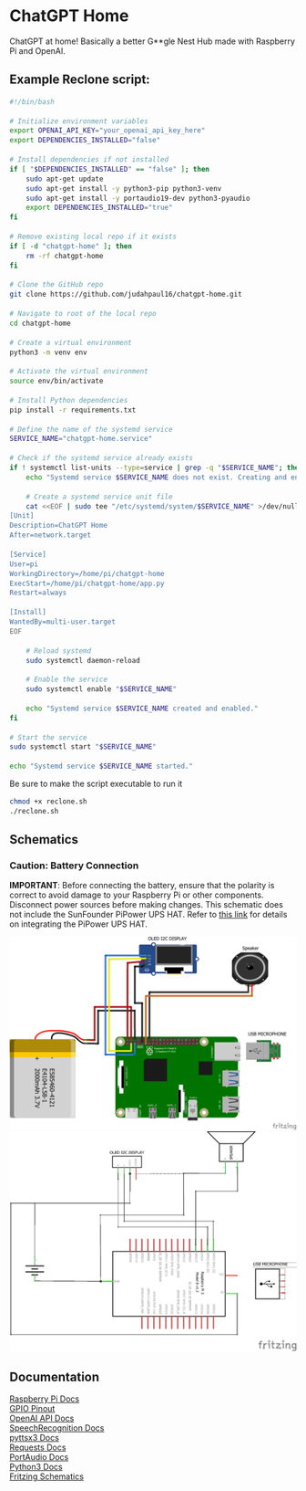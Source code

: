 # ChatGPT Home
ChatGPT at home! Basically a better G**gle Nest Hub made with Raspberry Pi and OpenAI.

## Example Reclone script:
``` bash
#!/bin/bash

# Initialize environment variables
export OPENAI_API_KEY="your_openai_api_key_here"
export DEPENDENCIES_INSTALLED="false"

# Install dependencies if not installed
if [ "$DEPENDENCIES_INSTALLED" == "false" ]; then
    sudo apt-get update
    sudo apt-get install -y python3-pip python3-venv
    sudo apt-get install -y portaudio19-dev python3-pyaudio
    export DEPENDENCIES_INSTALLED="true"
fi

# Remove existing local repo if it exists
if [ -d "chatgpt-home" ]; then
    rm -rf chatgpt-home
fi

# Clone the GitHub repo
git clone https://github.com/judahpaul16/chatgpt-home.git

# Navigate to root of the local repo
cd chatgpt-home

# Create a virtual environment
python3 -m venv env

# Activate the virtual environment
source env/bin/activate

# Install Python dependencies
pip install -r requirements.txt

# Define the name of the systemd service
SERVICE_NAME="chatgpt-home.service"

# Check if the systemd service already exists
if ! systemctl list-units --type=service | grep -q "$SERVICE_NAME"; then
    echo "Systemd service $SERVICE_NAME does not exist. Creating and enabling it..."

    # Create a systemd service unit file
    cat <<EOF | sudo tee "/etc/systemd/system/$SERVICE_NAME" >/dev/null
[Unit]
Description=ChatGPT Home
After=network.target

[Service]
User=pi
WorkingDirectory=/home/pi/chatgpt-home
ExecStart=/home/pi/chatgpt-home/app.py
Restart=always

[Install]
WantedBy=multi-user.target
EOF

    # Reload systemd
    sudo systemctl daemon-reload

    # Enable the service
    sudo systemctl enable "$SERVICE_NAME"

    echo "Systemd service $SERVICE_NAME created and enabled."
fi

# Start the service
sudo systemctl start "$SERVICE_NAME"

echo "Systemd service $SERVICE_NAME started."
```
Be sure to make the script executable to run it
```bash
chmod +x reclone.sh
./reclone.sh
```

## Schematics
### Caution: Battery Connection

**IMPORTANT**: Before connecting the battery, ensure that the polarity is correct to avoid damage to your Raspberry Pi or other components. Disconnect power sources before making changes. This schematic does not include the SunFounder PiPower UPS HAT. Refer to [this link](https://a.co/d/0Jq1sHp) for details on integrating the PiPower UPS HAT.

![Schematics](schematic_bb.png)
![Schematics](schematic_schem.png)

## Documentation
[Raspberry Pi Docs](https://www.raspberrypi.com/documentation)
<br>
[GPIO Pinout](https://www.raspberrypi.com/documentation/computers/images/GPIO-Pinout-Diagram-2.png)
<br>
[OpenAI API Docs](https://beta.openai.com/docs/introduction)
<br>
[SpeechRecognition Docs](https://pypi.org/project/SpeechRecognition/)
<br>
[pyttsx3 Docs](https://pypi.org/project/pyttsx3/)
<br>
[Requests Docs](https://pypi.org/project/requests/)
<br>
[PortAudio Docs](http://www.portaudio.com/docs/v19-doxydocs/index.html)
<br>
[Python3 Docs](https://docs.python.org/3/)
<br>
[Fritzing Schematics](https://fritzing.org/)
